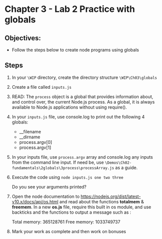 # Chapter 3 - Lab 2 Practice with globals

## Objectives:
* Follow the steps below to create node programs using globals

## Steps

1. In your `\WIP` directory, create the directory structure `\WIP\Ch03\globals`

1. Create a file called `inputs.js`

1. READ: The `process` object is a global that provides information about, and control over, the current Node.js process. As a global, it is always available to Node.js applications without using require().

1. In your `inputs.js` file, use console.log to print out the following 4 globals:
     * __filename 
     * __dirname
     * process.argv[0]
     * process.argv[1]

1. In your inputs file, use `process.argv` array and console.log any inputs from the command line input. If need be, use `\Demos\Ch02-fundamentals\2globals\3process\processArray.js` as a guide.

1. Execute the code using `node inputs.js one two three`

    Do you see your arguments printed?

2. Open the node documentation to https://nodejs.org/dist/latest-v10.x/docs/api/os.html and read about the functions **totalmem** & **freemem**. In a new **os.js** file, require this built in os module, and use backticks and the functions to output a message such as :

    Total memory: 365128761
    Free memory: 1033749737


3. Mark your work as complete and then work on bonuses



